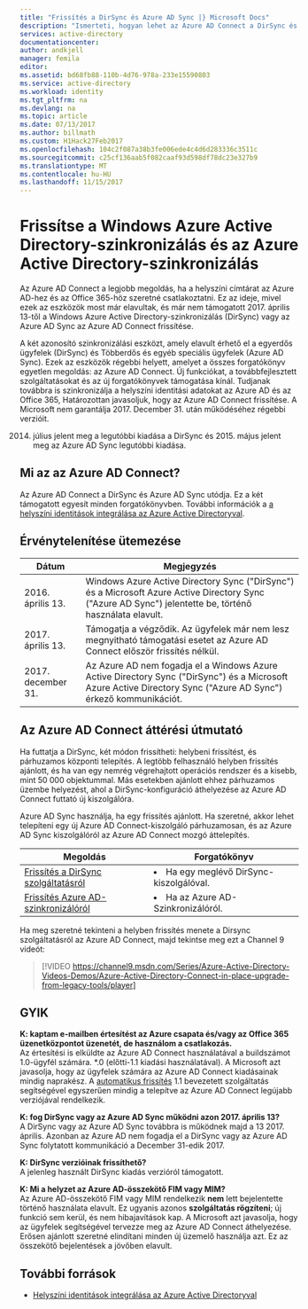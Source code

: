 ```yaml
---
title: "Frissítés a DirSync és Azure AD Sync |} Microsoft Docs"
description: "Ismerteti, hogyan lehet az Azure AD Connect a DirSync és az Azure AD Sync rendszerről."
services: active-directory
documentationcenter: 
author: andkjell
manager: femila
editor: 
ms.assetid: bd68fb88-110b-4d76-978a-233e15590803
ms.service: active-directory
ms.workload: identity
ms.tgt_pltfrm: na
ms.devlang: na
ms.topic: article
ms.date: 07/13/2017
ms.author: billmath
ms.custom: H1Hack27Feb2017
ms.openlocfilehash: 104c2f087a38b3fe006ede4c4d6d283336c3511c
ms.sourcegitcommit: c25cf136aab5f082caaf93d598df78dc23e327b9
ms.translationtype: MT
ms.contentlocale: hu-HU
ms.lasthandoff: 11/15/2017
---
```

# <a name="upgrade-windows-azure-active-directory-sync-and-azure-active-directory-sync"></a>Frissítse a Windows Azure Active Directory-szinkronizálás és az Azure Active Directory-szinkronizálás
Az Azure AD Connect a legjobb megoldás, ha a helyszíni címtárat az Azure AD-hez és az Office 365-höz szeretné csatlakoztatni. Ez az ideje, mivel ezek az eszközök most már elavultak, és már nem támogatott 2017. április 13-től a Windows Azure Active Directory-szinkronizálás (DirSync) vagy az Azure AD Sync az Azure AD Connect frissítése.

A két azonosító szinkronizálási eszközt, amely elavult érhető el a egyerdős ügyfelek (DirSync) és Többerdős és egyéb speciális ügyfelek (Azure AD Sync). Ezek az eszközök régebbi helyett, amelyet a összes forgatókönyv egyetlen megoldás: az Azure AD Connect. Új funkciókat, a továbbfejlesztett szolgáltatásokat és az új forgatókönyvek támogatása kínál. Tudjanak továbbra is szinkronizálja a helyszíni identitási adatokat az Azure AD és az Office 365, Határozottan javasoljuk, hogy az Azure AD Connect frissítése. A Microsoft nem garantálja 2017. December 31. után működéséhez régebbi verzióit.

2014. július jelent meg a legutóbbi kiadása a DirSync és 2015. május jelent meg az Azure AD Sync legutóbbi kiadása.

## <a name="what-is-azure-ad-connect"></a>Mi az az Azure AD Connect?
Az Azure AD Connect a DirSync és Azure AD Sync utódja. Ez a két támogatott egyesít minden forgatókönyvben. További információk a [a helyszíni identitások integrálása az Azure Active Directoryval](active-directory-aadconnect.md).

## <a name="deprecation-schedule"></a>Érvénytelenítése ütemezése
| Dátum | Megjegyzés |
| --- | --- |
| 2016. április 13. |Windows Azure Active Directory Sync ("DirSync") és a Microsoft Azure Active Directory Sync ("Azure AD Sync") jelentette be, történő használata elavult. |
| 2017. április 13. |Támogatja a végződik. Az ügyfelek már nem lesz megnyitható támogatási esetet az Azure AD Connect először frissítés nélkül. |
|2017. december 31.|Az Azure AD nem fogadja el a Windows Azure Active Directory Sync ("DirSync") és a Microsoft Azure Active Directory Sync ("Azure AD Sync") érkező kommunikációt.

## <a name="how-to-transition-to-azure-ad-connect"></a>Az Azure AD Connect áttérési útmutató
Ha futtatja a DirSync, két módon frissítheti: helybeni frissítést, és párhuzamos központi telepítés. A legtöbb felhasználó helyben frissítés ajánlott, és ha van egy nemrég végrehajtott operációs rendszer és a kisebb, mint 50 000 objektummal. Más esetekben ajánlott ehhez párhuzamos üzembe helyezést, ahol a DirSync-konfiguráció áthelyezése az Azure AD Connect futtató új kiszolgálóra.

Azure AD Sync használja, ha egy frissítés ajánlott. Ha szeretné, akkor lehet telepíteni egy új Azure AD Connect-kiszolgáló párhuzamosan, és az Azure AD Sync kiszolgálóról az Azure AD Connect mozgó áttelepítés.

| Megoldás | Forgatókönyv |
| --- | --- |
| [Frissítés a DirSync szolgáltatásról](active-directory-aadconnect-dirsync-upgrade-get-started.md) |<li>Ha egy meglévő DirSync-kiszolgálóval.</li> |
| [Frissítés Azure AD-szinkronizálóról](active-directory-aadconnect-upgrade-previous-version.md) |<li>Ha az Azure AD-Szinkronizálóról.</li> |

Ha meg szeretné tekinteni a helyben frissítés menete a Dirsync szolgáltatásról az Azure AD Connect, majd tekintse meg ezt a Channel 9 videót:

> [!VIDEO https://channel9.msdn.com/Series/Azure-Active-Directory-Videos-Demos/Azure-Active-Directory-Connect-in-place-upgrade-from-legacy-tools/player]
>
>

## <a name="faq"></a>GYIK
**K: kaptam e-mailben értesítést az Azure csapata és/vagy az Office 365 üzenetközpontot üzenetét, de használom a csatlakozás.**  
Az értesítési is elküldte az Azure AD Connect használatával a buildszámot 1.0-ügyfél számára. \*.0 (előtti-1.1 kiadási használatával). A Microsoft azt javasolja, hogy az ügyfelek számára az Azure AD Connect kiadásainak mindig naprakész. A [automatikus frissítés](active-directory-aadconnect-feature-automatic-upgrade.md) 1.1 bevezetett szolgáltatás segítségével egyszerűen mindig a telepítve az Azure AD Connect legújabb verziójával rendelkezik.

**K: fog DirSync vagy az Azure AD Sync működni azon 2017. április 13?**  
A DirSync vagy az Azure AD Sync továbbra is működnek majd a 13 2017. április.  Azonban az Azure AD nem fogadja el a DirSync vagy az Azure AD Sync folytatott kommunikáció a December 31-edik 2017.

**K: DirSync verzióinak frissíthető?**  
A jelenleg használt DirSync kiadás verzióról támogatott.

**K: Mi a helyzet az Azure AD-összekötő FIM vagy MIM?**  
Az Azure AD-összekötő FIM vagy MIM rendelkezik **nem** lett bejelentette történő használata elavult. Ez ugyanis azonos **szolgáltatás rögzíteni**; új funkció sem kerül, és nem hibajavítások kap. A Microsoft azt javasolja, hogy az ügyfelek segítségével tervezze meg az Azure AD Connect áthelyezése. Erősen ajánlott szeretné elindítani minden új üzemelő használja azt. Ez az összekötő bejelentések a jövőben elavult.

## <a name="additional-resources"></a>További források
* [Helyszíni identitások integrálása az Azure Active Directoryval](active-directory-aadconnect.md)
